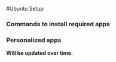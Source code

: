 #Ubuntu Setup 
### Commands to install required apps
### Personalized apps
**Will be updated over time.**
